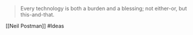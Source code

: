 > Every technology is both a burden and a blessing;
> not either-or, but this-and-that.

[[Neil Postman]]
#Ideas
